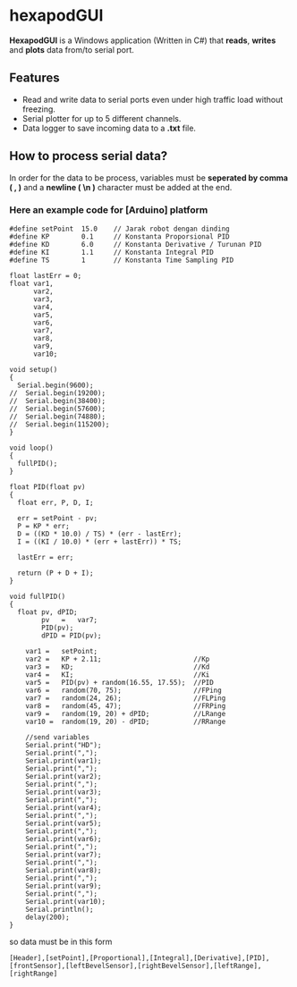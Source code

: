 # hexapodGUI
**HexapodGUI** is a Windows application (Written in C#) that **reads**, **writes** and **plots** data from/to serial port.

## Features
* Read and write data to serial ports even under high traffic load without freezing.
* Serial plotter for up to 5 different channels.
* Data logger to save incoming data to a **.txt** file.

## How to process serial data?
In order for the data to be process, variables must be **seperated by comma ( , )** and a **newline ( \n )** character must be added at the end.

### Here an example code for [**Arduino**] platform
```arduino
#define setPoint  15.0    // Jarak robot dengan dinding
#define KP        0.1     // Konstanta Proporsional PID
#define KD        6.0     // Konstanta Derivative / Turunan PID
#define KI        1.1     // Konstanta Integral PID
#define TS        1       // Konstanta Time Sampling PID

float lastErr = 0;
float var1,
      var2,
      var3,
      var4,
      var5,
      var6,
      var7,
      var8,
      var9,
      var10;

void setup()
{
  Serial.begin(9600);
//  Serial.begin(19200);
//  Serial.begin(38400);
//  Serial.begin(57600);
//  Serial.begin(74880);
//  Serial.begin(115200);
}         

void loop()
{
  fullPID();
}

float PID(float pv)
{
  float err, P, D, I;

  err = setPoint - pv;
  P = KP * err;
  D = ((KD * 10.0) / TS) * (err - lastErr);
  I = ((KI / 10.0) * (err + lastErr)) * TS;

  lastErr = err;

  return (P + D + I);
}

void fullPID()
{
  float pv, dPID;
        pv   =   var7;
        PID(pv);
        dPID = PID(pv);

    var1 =   setPoint;
    var2 =   KP + 2.11;                       //Kp
    var3 =   KD;                              //Kd
    var4 =   KI;                              //Ki
    var5 =   PID(pv) + random(16.55, 17.55);  //PID
    var6 =   random(70, 75);                  //FPing
    var7 =   random(24, 26);                  //FLPing
    var8 =   random(45, 47);                  //FRPing
    var9 =   random(19, 20) + dPID;           //LRange
    var10 =  random(19, 20) - dPID;           //RRange
    
    //send variables
    Serial.print("HD");
    Serial.print(",");
    Serial.print(var1);
    Serial.print(",");
    Serial.print(var2);
    Serial.print(",");
    Serial.print(var3);
    Serial.print(",");
    Serial.print(var4);
    Serial.print(",");
    Serial.print(var5);
    Serial.print(",");
    Serial.print(var6);
    Serial.print(",");
    Serial.print(var7);
    Serial.print(",");
    Serial.print(var8);
    Serial.print(",");
    Serial.print(var9);
    Serial.print(",");
    Serial.print(var10);
    Serial.println();
    delay(200);
}
```
so data must be in this form
```
[Header],[setPoint],[Proportional],[Integral],[Derivative],[PID],[frontSensor],[leftBevelSensor],[rightBevelSensor],[leftRange],[rightRange]
```


